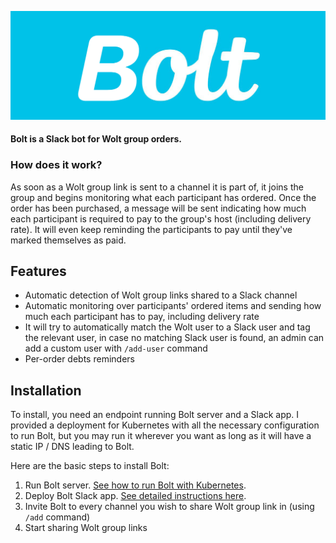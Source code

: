 ![bolt](docs/assets/bolt_gh.png)

#### Bolt is a Slack bot for Wolt group orders.

### How does it work?
As soon as a Wolt group link is sent to a channel it is part of, 
it joins the group and begins monitoring what each participant has ordered.
Once the order has been purchased, 
a message will be sent indicating how much each participant is required to pay to the group's host (including delivery rate). 
It will even keep reminding the participants to pay until they've marked themselves as paid.

## Features
* Automatic detection of Wolt group links shared to a Slack channel
* Automatic monitoring over participants' ordered items and sending how much each participant has to pay, including delivery rate
* It will try to automatically match the Wolt user to a Slack user and tag the relevant user, in case no matching Slack user is found, an admin can add a custom user with `/add-user` command
* Per-order debts reminders

## Installation
To install, you need an endpoint running Bolt server and a Slack app.
I provided a deployment for Kubernetes with all the necessary configuration to run Bolt,
but you may run it wherever you want as long as it will have a static IP / DNS leading to Bolt.

Here are the basic steps to install Bolt:
1. Run Bolt server. [See how to run Bolt with Kubernetes](./docs/installation/k8s.md).
2. Deploy Bolt Slack app. [See detailed instructions here](docs/installation/slack_app.md).
3. Invite Bolt to every channel you wish to share Wolt group link in (using `/add` command)
4. Start sharing Wolt group links